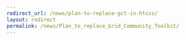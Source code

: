```yaml
---
redirect_url: /news/plan-to-replace-gct-in-htcss/
layout: redirect
permalink: /news/Plan_to_replace_Grid_Community_Toolkit/
---
```

